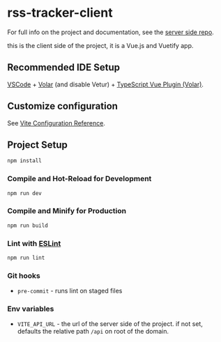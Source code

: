 # rss-tracker-client

For full info on the project and documentation, see the [server side repo](https://github.com/ShlomoCode/rss-tracker-server).

this is the client side of the project, it is a Vue.js and Vuetify app.

## Recommended IDE Setup

[VSCode](https://code.visualstudio.com/) + [Volar](https://marketplace.visualstudio.com/items?itemName=Vue.volar) (and disable Vetur) + [TypeScript Vue Plugin (Volar)](https://marketplace.visualstudio.com/items?itemName=Vue.vscode-typescript-vue-plugin).

## Customize configuration

See [Vite Configuration Reference](https://vitejs.dev/config/).

## Project Setup

```sh
npm install
```

### Compile and Hot-Reload for Development

```sh
npm run dev
```

### Compile and Minify for Production

```sh
npm run build
```

### Lint with [ESLint](https://eslint.org/)

```sh
npm run lint
```

### Git hooks

-  `pre-commit` - runs lint on staged files

### Env variables

-  `VITE_API_URL` - the url of the server side of the project. if not set, defaults the relative path `/api` on root of the domain.